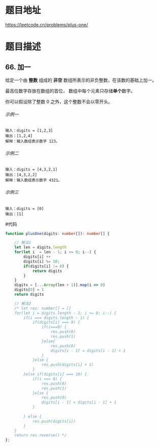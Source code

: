 # 题目地址
https://leetcode.cn/problems/plus-one/

# 题目描述

## 66. 加一

给定一个由 **整数** 组成的 **非空** 数组所表示的非负整数，在该数的基础上加一。

最高位数字存放在数组的首位， 数组中每个元素只存储**单个**数字。

你可以假设除了整数 0 之外，这个整数不会以零开头。

###### 示例一

```text
输入：digits = [1,2,3]
输出：[1,2,4]
解释：输入数组表示数字 123。
```

###### 示例二

```text
输入：digits = [4,3,2,1]
输出：[4,3,2,2]
解释：输入数组表示数字 4321。
```

###### 示例三

```text
输入：digits = [0]
输出：[1]
```

#代码
```ts
function plusOne(digits: number[]): number[] {

    // 解法1
    let len = digits.length
    for(let i  = len - 1; i >= 0; i--) {
        digits[i] ++
        digits[i] %= 10;
        if(digits[i] != 0) {
            return digits
        }
    }
    digits = [...Array(len + 1)].map(i => 0)
    digits[0] = 1
    return digits

    // 解法2
    /* let res: number[] = []
    for(let i = digits.length - 1; i >= 0; i--) {
        if(i === digits.length - 1) {
            if(digits[i] === 9) {
                if(i===0) {
                    res.push(0)
                    res.push(1)
                }else{
                    res.push(0)
                    digits[i - 1] = digits[i - 1] + 1
                }
            }else {
                res.push(digits[i] + 1)
            }
        }else if(digits[i] === 10) {
            if(i === 0) {
                res.push(0)
                res.push(1)
            }else {
                res.push(0)
                digits[i - 1] = digits[i - 1] + 1
            }
            
        } else {
            res.push(digits[i])
        }
    }
    return res.reverse() */
};
```

